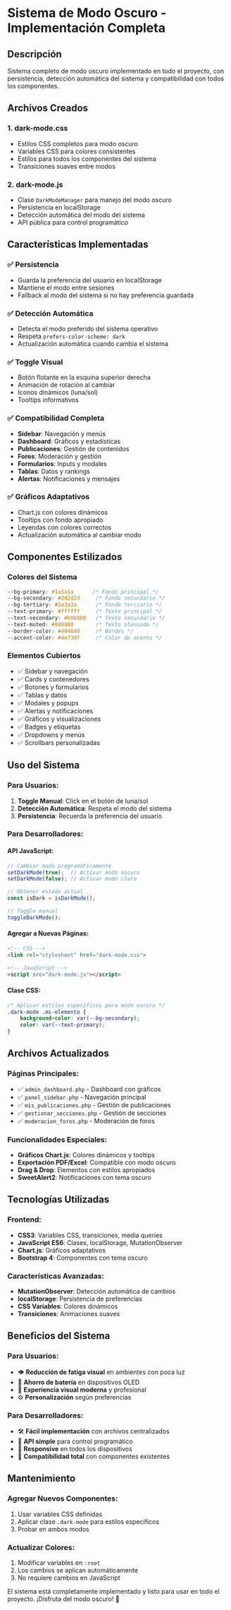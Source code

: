 # Sistema de Modo Oscuro - Implementación Completa

## Descripción
Sistema completo de modo oscuro implementado en todo el proyecto, con persistencia, detección automática del sistema y compatibilidad con todos los componentes.

## Archivos Creados

### 1. **dark-mode.css**
- Estilos CSS completos para modo oscuro
- Variables CSS para colores consistentes
- Estilos para todos los componentes del sistema
- Transiciones suaves entre modos

### 2. **dark-mode.js**
- Clase `DarkModeManager` para manejo del modo oscuro
- Persistencia en localStorage
- Detección automática del modo del sistema
- API pública para control programático

## Características Implementadas

### ✅ **Persistencia**
- Guarda la preferencia del usuario en localStorage
- Mantiene el modo entre sesiones
- Fallback al modo del sistema si no hay preferencia guardada

### ✅ **Detección Automática**
- Detecta el modo preferido del sistema operativo
- Respeta `prefers-color-scheme: dark`
- Actualización automática cuando cambia el sistema

### ✅ **Toggle Visual**
- Botón flotante en la esquina superior derecha
- Animación de rotación al cambiar
- Iconos dinámicos (luna/sol)
- Tooltips informativos

### ✅ **Compatibilidad Completa**
- **Sidebar**: Navegación y menús
- **Dashboard**: Gráficos y estadísticas
- **Publicaciones**: Gestión de contenidos
- **Foros**: Moderación y gestión
- **Formularios**: Inputs y modales
- **Tablas**: Datos y rankings
- **Alertas**: Notificaciones y mensajes

### ✅ **Gráficos Adaptativos**
- Chart.js con colores dinámicos
- Tooltips con fondo apropiado
- Leyendas con colores correctos
- Actualización automática al cambiar modo

## Componentes Estilizados

### **Colores del Sistema**
```css
--bg-primary: #1a1a1a      /* Fondo principal */
--bg-secondary: #2d2d2d     /* Fondo secundario */
--bg-tertiary: #3a3a3a      /* Fondo terciario */
--text-primary: #ffffff     /* Texto principal */
--text-secondary: #b0b0b0   /* Texto secundario */
--text-muted: #808080       /* Texto atenuado */
--border-color: #404040     /* Bordes */
--accent-color: #4e73df     /* Color de acento */
```

### **Elementos Cubiertos**
- ✅ Sidebar y navegación
- ✅ Cards y contenedores
- ✅ Botones y formularios
- ✅ Tablas y datos
- ✅ Modales y popups
- ✅ Alertas y notificaciones
- ✅ Gráficos y visualizaciones
- ✅ Badges y etiquetas
- ✅ Dropdowns y menús
- ✅ Scrollbars personalizadas

## Uso del Sistema

### **Para Usuarios:**
1. **Toggle Manual**: Click en el botón de luna/sol
2. **Detección Automática**: Respeta el modo del sistema
3. **Persistencia**: Recuerda la preferencia del usuario

### **Para Desarrolladores:**

#### **API JavaScript:**
```javascript
// Cambiar modo programáticamente
setDarkMode(true);  // Activar modo oscuro
setDarkMode(false); // Activar modo claro

// Obtener estado actual
const isDark = isDarkMode();

// Toggle manual
toggleDarkMode();
```

#### **Agregar a Nuevas Páginas:**
```html
<!-- CSS -->
<link rel="stylesheet" href="dark-mode.css">

<!-- JavaScript -->
<script src="dark-mode.js"></script>
```

#### **Clase CSS:**
```css
/* Aplicar estilos específicos para modo oscuro */
.dark-mode .mi-elemento {
    background-color: var(--bg-secondary);
    color: var(--text-primary);
}
```

## Archivos Actualizados

### **Páginas Principales:**
- ✅ `admin_dashboard.php` - Dashboard con gráficos
- ✅ `panel_sidebar.php` - Navegación principal
- ✅ `mis_publicaciones.php` - Gestión de publicaciones
- ✅ `gestionar_secciones.php` - Gestión de secciones
- ✅ `moderacion_foros.php` - Moderación de foros

### **Funcionalidades Especiales:**
- **Gráficos Chart.js**: Colores dinámicos y tooltips
- **Exportación PDF/Excel**: Compatible con modo oscuro
- **Drag & Drop**: Elementos con estilos apropiados
- **SweetAlert2**: Notificaciones con tema oscuro

## Tecnologías Utilizadas

### **Frontend:**
- **CSS3**: Variables CSS, transiciones, media queries
- **JavaScript ES6**: Clases, localStorage, MutationObserver
- **Chart.js**: Gráficos adaptativos
- **Bootstrap 4**: Componentes con tema oscuro

### **Características Avanzadas:**
- **MutationObserver**: Detección automática de cambios
- **localStorage**: Persistencia de preferencias
- **CSS Variables**: Colores dinámicos
- **Transiciones**: Animaciones suaves

## Beneficios del Sistema

### **Para Usuarios:**
- 👁️ **Reducción de fatiga visual** en ambientes con poca luz
- 🔋 **Ahorro de batería** en dispositivos OLED
- 🎨 **Experiencia visual moderna** y profesional
- ⚙️ **Personalización** según preferencias

### **Para Desarrolladores:**
- 🛠️ **Fácil implementación** con archivos centralizados
- 🔧 **API simple** para control programático
- 📱 **Responsive** en todos los dispositivos
- 🎯 **Compatibilidad total** con componentes existentes

## Mantenimiento

### **Agregar Nuevos Componentes:**
1. Usar variables CSS definidas
2. Aplicar clase `.dark-mode` para estilos específicos
3. Probar en ambos modos

### **Actualizar Colores:**
1. Modificar variables en `:root`
2. Los cambios se aplican automáticamente
3. No requiere cambios en JavaScript

El sistema está completamente implementado y listo para usar en todo el proyecto. ¡Disfruta del modo oscuro! 🌙
